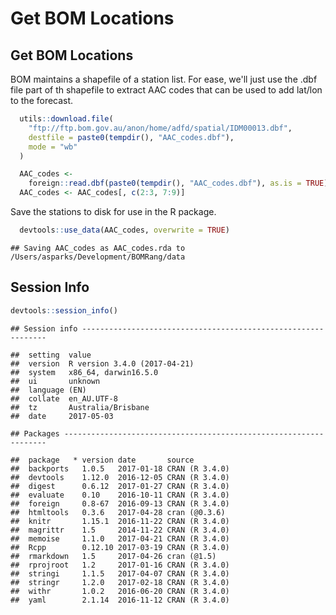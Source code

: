 Get BOM Locations
================

Get BOM Locations
-----------------

BOM maintains a shapefile of a station list. For ease, we'll just use the .dbf file part of th shapefile to extract AAC codes that can be used to add lat/lon to the forecast.

``` r
  utils::download.file(
    "ftp://ftp.bom.gov.au/anon/home/adfd/spatial/IDM00013.dbf",
    destfile = paste0(tempdir(), "AAC_codes.dbf"),
    mode = "wb"
  )

  AAC_codes <-
    foreign::read.dbf(paste0(tempdir(), "AAC_codes.dbf"), as.is = TRUE)
  AAC_codes <- AAC_codes[, c(2:3, 7:9)]
```

Save the stations to disk for use in the R package.

``` r
  devtools::use_data(AAC_codes, overwrite = TRUE)
```

    ## Saving AAC_codes as AAC_codes.rda to /Users/asparks/Development/BOMRang/data

Session Info
------------

``` r
devtools::session_info()
```

    ## Session info --------------------------------------------------------------

    ##  setting  value                       
    ##  version  R version 3.4.0 (2017-04-21)
    ##  system   x86_64, darwin16.5.0        
    ##  ui       unknown                     
    ##  language (EN)                        
    ##  collate  en_AU.UTF-8                 
    ##  tz       Australia/Brisbane          
    ##  date     2017-05-03

    ## Packages ------------------------------------------------------------------

    ##  package   * version date       source        
    ##  backports   1.0.5   2017-01-18 CRAN (R 3.4.0)
    ##  devtools    1.12.0  2016-12-05 CRAN (R 3.4.0)
    ##  digest      0.6.12  2017-01-27 CRAN (R 3.4.0)
    ##  evaluate    0.10    2016-10-11 CRAN (R 3.4.0)
    ##  foreign     0.8-67  2016-09-13 CRAN (R 3.4.0)
    ##  htmltools   0.3.6   2017-04-28 cran (@0.3.6) 
    ##  knitr       1.15.1  2016-11-22 CRAN (R 3.4.0)
    ##  magrittr    1.5     2014-11-22 CRAN (R 3.4.0)
    ##  memoise     1.1.0   2017-04-21 CRAN (R 3.4.0)
    ##  Rcpp        0.12.10 2017-03-19 CRAN (R 3.4.0)
    ##  rmarkdown   1.5     2017-04-26 cran (@1.5)   
    ##  rprojroot   1.2     2017-01-16 CRAN (R 3.4.0)
    ##  stringi     1.1.5   2017-04-07 CRAN (R 3.4.0)
    ##  stringr     1.2.0   2017-02-18 CRAN (R 3.4.0)
    ##  withr       1.0.2   2016-06-20 CRAN (R 3.4.0)
    ##  yaml        2.1.14  2016-11-12 CRAN (R 3.4.0)
